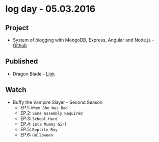 # log day - 05.03.2016

## Project 

- System of blogging with MongoDB, Express, Angular and Node.js - [Github](https://github.com/system-solutions/system-blogging)


## Published 

- Dragon Blade - [Link](http://imhomovies.com.br/opinions/recomendado/dragon-blade/)


## Watch

- Buffy the Vampire Slayer - Second Season
  - EP.1: `When She Was Bad`
  - EP.2: `Some Assembly Required`
  - EP.3: `School Hard`
  - EP.4: `Inca Mummy Girl`
  - EP.5: `Reptile Boy`
  - EP.6: `Halloween`
